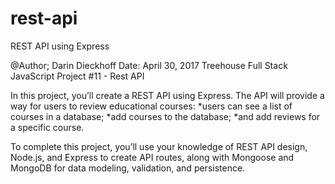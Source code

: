 # rest-api
REST API using Express

@Author; Darin Dieckhoff
Date: April 30, 2017
Treehouse Full Stack JavaScript Project #11 - Rest API

In this project, you’ll create a REST API using Express. 
The API will provide a way for users to review educational courses: 
  *users can see a list of courses in a database; 
  *add courses to the database; 
  *and add reviews for a specific course.

To complete this project, you’ll use your knowledge of REST API design, Node.js, and Express to create API routes, 
along with Mongoose and MongoDB for data modeling, validation, and persistence.

